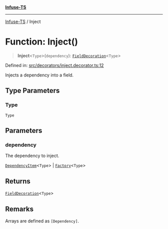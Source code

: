 [**Infuse-TS**](../README.md)

***

[Infuse-TS](../README.md) / Inject

# Function: Inject()

> **Inject**\<`Type`\>(`dependency`): [`FieldDecoration`](../type-aliases/FieldDecoration.md)\<`Type`\>

Defined in: [src/decorators/inject.decorator.ts:12](https://github.com/D-Kay6/Infuse-TS/blob/1387e3f339bea91025c5da407e0b7dff28feffb5/src/decorators/inject.decorator.ts#L12)

Injects a dependency into a field.

## Type Parameters

### Type

`Type`

## Parameters

### dependency

The dependency to inject.

[`DependencyItem`](../type-aliases/DependencyItem.md)\<`Type`\> | [`Factory`](../type-aliases/Factory.md)\<`Type`\>

## Returns

[`FieldDecoration`](../type-aliases/FieldDecoration.md)\<`Type`\>

## Remarks

Arrays are defined as `[Dependency]`.
